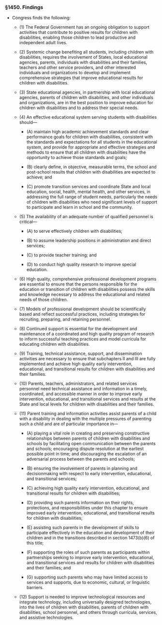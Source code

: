 ### §1450. Findings
* Congress finds the following:

  * (1) The Federal Government has an ongoing obligation to support activities that contribute to positive results for children with disabilities, enabling those children to lead productive and independent adult lives.

  * (2) Systemic change benefiting all students, including children with disabilities, requires the involvement of States, local educational agencies, parents, individuals with disabilities and their families, teachers and other service providers, and other interested individuals and organizations to develop and implement comprehensive strategies that improve educational results for children with disabilities.

  * (3) State educational agencies, in partnership with local educational agencies, parents of children with disabilities, and other individuals and organizations, are in the best position to improve education for children with disabilities and to address their special needs.

  * (4) An effective educational system serving students with disabilities should—

    * (A) maintain high academic achievement standards and clear performance goals for children with disabilities, consistent with the standards and expectations for all students in the educational system, and provide for appropriate and effective strategies and methods to ensure that all children with disabilities have the opportunity to achieve those standards and goals;

    * (B) clearly define, in objective, measurable terms, the school and post-school results that children with disabilities are expected to achieve; and

    * (C) promote transition services and coordinate State and local education, social, health, mental health, and other services, in addressing the full range of student needs, particularly the needs of children with disabilities who need significant levels of support to participate and learn in school and the community.


  * (5) The availability of an adequate number of qualified personnel is critical—

    * (A) to serve effectively children with disabilities;

    * (B) to assume leadership positions in administration and direct services;

    * (C) to provide teacher training; and

    * (D) to conduct high quality research to improve special education.


  * (6) High quality, comprehensive professional development programs are essential to ensure that the persons responsible for the education or transition of children with disabilities possess the skills and knowledge necessary to address the educational and related needs of those children.

  * (7) Models of professional development should be scientifically based and reflect successful practices, including strategies for recruiting, preparing, and retaining personnel.

  * (8) Continued support is essential for the development and maintenance of a coordinated and high quality program of research to inform successful teaching practices and model curricula for educating children with disabilities.

  * (9) Training, technical assistance, support, and dissemination activities are necessary to ensure that subchapters II and III are fully implemented and achieve high quality early intervention, educational, and transitional results for children with disabilities and their families.

  * (10) Parents, teachers, administrators, and related services personnel need technical assistance and information in a timely, coordinated, and accessible manner in order to improve early intervention, educational, and transitional services and results at the State and local levels for children with disabilities and their families.

  * (11) Parent training and information activities assist parents of a child with a disability in dealing with the multiple pressures of parenting such a child and are of particular importance in—

    * (A) playing a vital role in creating and preserving constructive relationships between parents of children with disabilities and schools by facilitating open communication between the parents and schools; encouraging dispute resolution at the earliest possible point in time; and discouraging the escalation of an adversarial process between the parents and schools;

    * (B) ensuring the involvement of parents in planning and decisionmaking with respect to early intervention, educational, and transitional services;

    * (C) achieving high quality early intervention, educational, and transitional results for children with disabilities;

    * (D) providing such parents information on their rights, protections, and responsibilities under this chapter to ensure improved early intervention, educational, and transitional results for children with disabilities;

    * (E) assisting such parents in the development of skills to participate effectively in the education and development of their children and in the transitions described in section 1473(b)(6) of this title;

    * (F) supporting the roles of such parents as participants within partnerships seeking to improve early intervention, educational, and transitional services and results for children with disabilities and their families; and

    * (G) supporting such parents who may have limited access to services and supports, due to economic, cultural, or linguistic barriers.


  * (12) Support is needed to improve technological resources and integrate technology, including universally designed technologies, into the lives of children with disabilities, parents of children with disabilities, school personnel, and others through curricula, services, and assistive technologies.